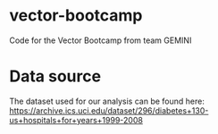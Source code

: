 # vector-bootcamp
Code for the Vector Bootcamp from team GEMINI

# Data source
The dataset used for our analysis can be found here: https://archive.ics.uci.edu/dataset/296/diabetes+130-us+hospitals+for+years+1999-2008
